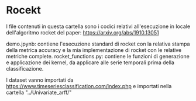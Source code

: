 # Rocekt
I file contenuti in questa cartella sono i codici relativi all'esecuzione in locale dell'algoritmo rocket del paper: https://arxiv.org/abs/1910.13051

demo.jpynb: contiene l'esecuzione standard di rocket con la relativa stampa della metrica accuracy e la mia implementazione di rocket con le relative metriche complete.
rocket_functions.py: contiene le funzioni di generazione e applicazione dei kernel, da applicare alle serie temporali prima della classificazione.

I dataset vanno importati da https://www.timeseriesclassification.com/index.php e importati nella cartella "../Univariate_arff/"
